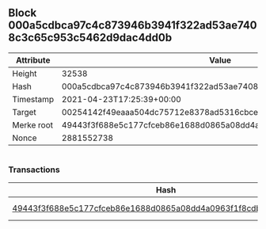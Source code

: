 ## Block 000a5cdbca97c4c873946b3941f322ad53ae7408c3c65c953c5462d9dac4dd0b

Attribute | Value
--- | ---
Height | 32538
Hash | 000a5cdbca97c4c873946b3941f322ad53ae7408c3c65c953c5462d9dac4dd0b
Timestamp | 2021-04-23T17:25:39+00:00
Target | 00254142f49eaaa504dc75712e8378ad5316cbcead634704b3734b6271167cc4
Merke root | 49443f3f688e5c177cfceb86e1688d0865a08dd4a0963f1f8cdb1b7ceead4946
Nonce | 2881552738

```

```

### Transactions

Hash | Amount
--- | ---
[49443f3f688e5c177cfceb86e1688d0865a08dd4a0963f1f8cdb1b7ceead4946](49443f3f688e5c177cfceb86e1688d0865a08dd4a0963f1f8cdb1b7ceead4946.md) | 10.00000000 SKEPTI 
